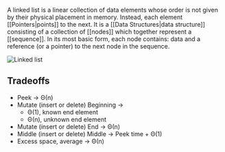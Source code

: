 A linked list is a linear collection of data elements whose order is not given by their physical placement in memory. Instead, each element [[Pointers|points]] to the next. It is a [[Data Structures|data structure]] consisting of a collection of [[nodes]] which together represent a [[sequence]]. In its most basic form, each node contains: data and a reference (or a pointer) to the next node in the sequence.

![Linked list](https://upload.wikimedia.org/wikipedia/commons/thumb/6/6d/Singly-linked-list.svg/2560px-Singly-linked-list.svg.png)

## Tradeoffs

- Peek -> Θ(n)
- Mutate (insert or delete) Beginning ->
	- Θ(1), known end element
	- Θ(n), unknown end element
- Mutate (insert or delete) End -> Θ(n)
- Middle (insert or delete) Middle -> Peek time + Θ(1)
- Excess space, average -> Θ(n)